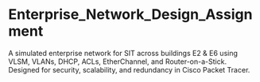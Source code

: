 # Enterprise_Network_Design_Assignment
A simulated enterprise network for SIT across buildings E2 &amp; E6 using VLSM, VLANs, DHCP, ACLs, EtherChannel, and Router-on-a-Stick. Designed for security, scalability, and redundancy in Cisco Packet Tracer.
